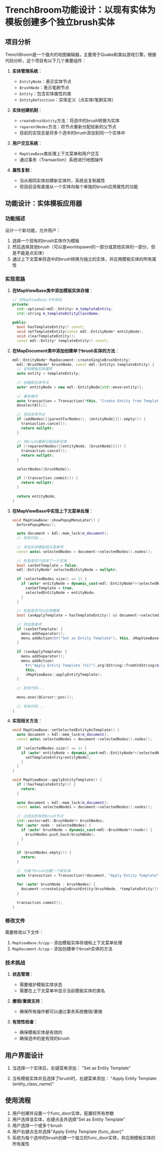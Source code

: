 # TrenchBroom功能设计：以现有实体为模板创建多个独立brush实体

## 项目分析

TrenchBroom是一个强大的地图编辑器，主要用于Quake和类似游戏引擎。根据代码分析，这个项目有以下几个重要组件：

1. **实体管理系统**：
   - `EntityNode`：表示实体节点
   - `BrushNode`：表示笔刷节点
   - `Entity`：包含实体属性的类
   - `EntityDefinition`：实体定义（点实体/笔刷实体）

2. **实体创建机制**：
   - `createBrushEntity`方法：将选中的brush转换为实体
   - `reparentNodes`方法：将节点重新分配给新的父节点
   - 目前的实现总是将多个选中的brush添加到同一个实体中

3. **用户交互系统**：
   - `MapViewBase`类处理上下文菜单和用户交互
   - 通过事务（Transaction）系统进行地图操作

4. **属性复制**：
   - 当从相同实体创建新实体时，系统会复制属性
   - 但目前没有直接从一个实体向每个单独的brush应用属性的功能

## 功能设计：实体模板应用器

### 功能描述

设计一个新功能，允许用户：
1. 选择一个现有的brush实体作为模板
2. 然后选择其他brush（可以是worldspawn的一部分或其他实体的一部分，但是不能是点实体）
3. 通过上下文菜单将选中的brush转换为独立的实体，并应用模板实体的所有属性

### 实现思路

1. **在MapViewBase类中添加模板实体存储**：
   ```cpp
   // 在MapViewBase.h中添加
   private:
     std::optional<mdl::Entity> m_templateEntity;
     std::string m_templateEntityClassName;
     
   public:
     bool hasTemplateEntity() const;
     void setTemplateEntity(const mdl::EntityNode* entityNode);
     void clearTemplateEntity();
     const mdl::Entity* templateEntity() const;
   ```

2. **在MapDocument类中添加创建单个brush实体的方法**：
   ```cpp
   mdl::EntityNode* MapDocument::createSingleBrushEntity(
     mdl::BrushNode* brushNode, const mdl::Entity& templateEntity) {
     // 复制模板实体属性
     auto entity = templateEntity;
     
     // 创建新实体节点
     auto* entityNode = new mdl::EntityNode{std::move(entity)};
     
     // 事务操作
     auto transaction = Transaction{*this, "Create Entity from Template"};
     deselectAll();
     
     // 添加实体节点
     if (addNodes({{parentForNodes(), {entityNode}}}).empty()) {
       transaction.cancel();
       return nullptr;
     }
     
     // 将brush重新分配给新实体
     if (!reparentNodes({{entityNode, {brushNode}}})) {
       transaction.cancel();
       return nullptr;
     }
     
     selectNodes({brushNode});
     
     if (!transaction.commit()) {
       return nullptr;
     }
     
     return entityNode;
   }
   ```

3. **在MapViewBase中实现上下文菜单处理**：
   ```cpp
   void MapViewBase::showPopupMenuLater() {
     beforePopupMenu();

     auto document = kdl::mem_lock(m_document);
     // 现有代码...
     
     // 添加实体模板相关菜单项
     const auto& selectedNodes = document->selectedNodes().nodes();
     
     // 检查是否只选择了一个实体
     bool canSetTemplate = false;
     mdl::EntityNode* selectedEntityNode = nullptr;
     
     if (selectedNodes.size() == 1) {
       if (auto* entityNode = dynamic_cast<mdl::EntityNode*>(selectedNodes.front())) {
         canSetTemplate = true;
         selectedEntityNode = entityNode;
       }
     }
     
     // 检查是否可以应用模板
     bool canApplyTemplate = hasTemplateEntity() && document->selectedNodes().hasOnlyBrushes();
     
     // 添加菜单项
     if (canSetTemplate) {
       menu.addSeparator();
       menu.addAction(tr("Set as Entity Template"), this, &MapViewBase::setSelectedEntityAsTemplate);
     }
     
     if (canApplyTemplate) {
       menu.addSeparator();
       menu.addAction(
         tr("Apply Entity Template (%1)").arg(QString::fromStdString(m_templateEntityClassName)),
         this, 
         &MapViewBase::applyEntityTemplate);
     }
     
     // 现有代码...
     
     menu.exec(QCursor::pos());
     
     // 现有代码...
   }
   ```

4. **实现相关方法**：
   ```cpp
   void MapViewBase::setSelectedEntityAsTemplate() {
     auto document = kdl::mem_lock(m_document);
     const auto& selectedNodes = document->selectedNodes().nodes();
     
     if (selectedNodes.size() == 1) {
       if (auto* entityNode = dynamic_cast<mdl::EntityNode*>(selectedNodes.front())) {
         setTemplateEntity(entityNode);
       }
     }
   }
   
   void MapViewBase::applyEntityTemplate() {
     if (!hasTemplateEntity()) {
       return;
     }
     
     auto document = kdl::mem_lock(m_document);
     const auto& selectedNodes = document->selectedNodes().nodes();
     
     // 过滤出所有的brush节点
     std::vector<mdl::BrushNode*> brushNodes;
     for (auto* node : selectedNodes) {
       if (auto* brushNode = dynamic_cast<mdl::BrushNode*>(node)) {
         brushNodes.push_back(brushNode);
       }
     }
     
     if (brushNodes.empty()) {
       return;
     }
     
     // 为每个brush创建一个新实体
     auto transaction = Transaction{*document, "Apply Entity Template"};
     
     for (auto* brushNode : brushNodes) {
       document->createSingleBrushEntity(brushNode, *templateEntity());
     }
     
     transaction.commit();
   }
   ```

### 修改文件

需要修改以下文件：
1. `MapViewBase.h/cpp` - 添加模板实体存储和上下文菜单处理
2. `MapDocument.h/cpp` - 添加创建单个brush实体的方法

### 技术挑战

1. **状态管理**：
   - 需要维护模板实体状态
   - 需要在上下文菜单中显示当前模板实体的类名

2. **撤销/重做支持**：
   - 确保所有操作都可以通过事务系统撤销/重做

3. **有效性检查**：
   - 确保模板实体是有效的
   - 确保选中的是有效的brush

## 用户界面设计

1. 当选择一个实体后，右键菜单添加：
   "Set as Entity Template"

2. 当有模板实体并且选择了brush时，右键菜单添加：
   "Apply Entity Template (entity_class_name)"

## 使用流程

1. 用户创建并设置一个func_door实体，配置好所有参数
2. 用户选择该实体，右键点击并选择"Set as Entity Template"
3. 用户选择一个或多个brush
4. 用户右键点击并选择"Apply Entity Template (func_door)"
5. 系统为每个选中的brush创建一个独立的func_door实体，并应用模板实体的所有属性

